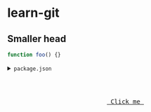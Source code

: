 # learn-git

## Smaller head

```js
function foo() {}
```

<details>
  <summary><code>package.json</code></summary>

  { "huge" : "bunch of stuff }
  
</details>

<pre>
  <p align=center>
    <a href="https://example.com"> Click me </a>
  </p>
</pre>
